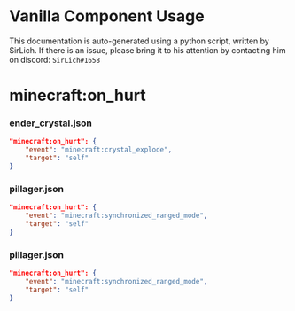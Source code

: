 # Vanilla Component Usage
This documentation is auto-generated using a python script, written by SirLich. If there is an issue, please bring it to his attention by contacting him on discord: `SirLich#1658`

# minecraft:on_hurt
### ender_crystal.json
```JSON
"minecraft:on_hurt": {
    "event": "minecraft:crystal_explode",
    "target": "self"
}
```

### pillager.json
```JSON
"minecraft:on_hurt": {
    "event": "minecraft:synchronized_ranged_mode",
    "target": "self"
}
```

### pillager.json
```JSON
"minecraft:on_hurt": {
    "event": "minecraft:synchronized_ranged_mode",
    "target": "self"
}
```

